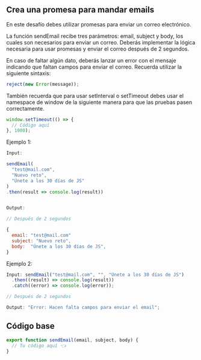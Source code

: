 ## Crea una promesa para mandar emails

En este desafío debes utilizar promesas para enviar un correo electrónico.

La función sendEmail recibe tres parámetros: email, subject y body, los cuales son necesarios para enviar un correo. Deberás implementar la lógica necesaria para usar promesas y enviar el correo después de 2 segundos.

En caso de faltar algún dato, deberás lanzar un error con el mensaje indicando que faltan campos para enviar el correo. Recuerda utilizar la siguiente sintaxis:

```javascript
reject(new Error(message));
```

También recuerda que para usar setInterval o setTimeout debes usar el namespace de window de la siguiente manera para que las pruebas pasen correctamente.

```javascript
window.setTimeout(() => {
  // Código aquí
}, 1000);
```

Ejemplo 1:

```javascript
Input:

sendEmail(
  "test@mail.com",
  "Nuevo reto",
  "Únete a los 30 días de JS"
)
.then(result => console.log(result))


Output:

// Después de 2 segundos

{
  email: "test@mail.com"
  subject: "Nuevo reto",
  body:  "Únete a los 30 días de JS",
}
```

Ejemplo 2:

```javascript
Input: sendEmail("test@mail.com", "", "Únete a los 30 días de JS")
  .then((result) => console.log(result))
  .catch((error) => console.log(error));

// Después de 2 segundos

Output: "Error: Hacen falta campos para enviar el email";
```

## Código base

```javascript
export function sendEmail(email, subject, body) {
  // Tu código aquí 👈
}
```
